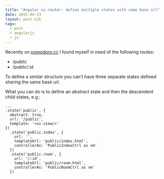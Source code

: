 ```yaml
---
title: "Angular ui-router: define multiple states with same base url"
date: 2015-04-23
layout: post.njk
tags:
  - post
  - angularjs
  - js
---
```


Recently on [pomodoro.cc](https://pomodoro.cc) I found myself in need of the following routes:

- /public
- /public/:id

To define a similar structure you can't have three separate states defined sharing the same base url.

What you can do is to define an *abstract* state and then the descendent child states, e.g.:

```
...
.state('public', {
  abstract: true,
  url: '/public',
  template: '<ui-view/>'
})
  .state('public.index', {
    url: '',
    templateUrl: 'public/index.html',
    controllerAs: 'PublicIndexCtrl as vm'
  })
  .state('public.room', {
    url: '/:id',
    templateUrl: 'public/room.html',
    controllerAs: 'PublicRoomCtrl as vm'
  })
```

